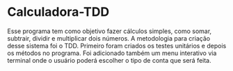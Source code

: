 # Calculadora-TDD

Esse programa tem como objetivo fazer cálculos simples, como somar, subtrair, dividir e multiplicar dois números.
A metodologia para criação desse sistema foi o TDD. Primeiro foram criados os testes unitários e depois os métodos
no programa. 
Foi adicionado também um menu interativo via terminal onde o usuário poderá escolher o tipo de conta que será 
feita. 
